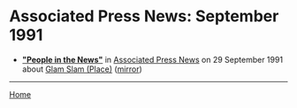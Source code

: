 # Associated Press News: September 1991

 - [**"People in the News"**](https://www.apnews.com/ead94f8086f35ea0b95cd202d06b49b5) in [Associated Press News](https://www.apnews.com/) on 29 September 1991 about [Glam Slam (Place)](../../topics/place/glam-slam/index.md) ([mirror](https://web.archive.org/web/*/https://www.apnews.com/ead94f8086f35ea0b95cd202d06b49b5))

----

[Home](./)
